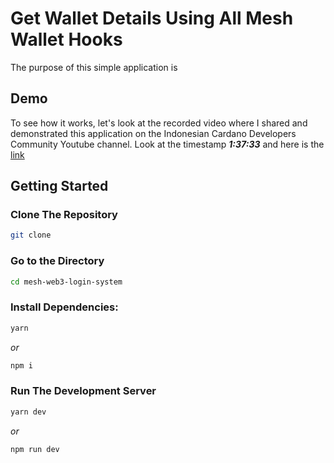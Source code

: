 # Get Wallet Details Using All Mesh Wallet Hooks

The purpose of this simple application is 

## Demo

To see how it works, let's look at the recorded video where I shared and demonstrated this application on the Indonesian Cardano Developers Community Youtube channel. Look at the timestamp **_1:37:33_** and here is the [link](https://youtu.be/4HynIULuhxo?list=PLUj8499OocHiL8gXPv8wMlLW-zIcyYdrQ)

## Getting Started

### Clone The Repository

```bash
git clone 
```

### Go to the Directory

```bash
cd mesh-web3-login-system
```

### Install Dependencies:

```bash
yarn
```

_or_

```bash
npm i
```

### Run The Development Server

```bash
yarn dev
```

_or_

```bash
npm run dev
```
